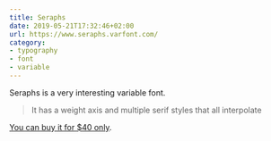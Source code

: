 ```yaml
---
title: Seraphs
date: 2019-05-21T17:32:46+02:00
url: https://www.seraphs.varfont.com/
category:
- typography
- font
- variable
---
```

Seraphs is a very interesting variable font.

> It has a weight axis and multiple serif styles that all interpolate

[You can buy it for $40 only](https://www.futurefonts.xyz/bernd-volmer/seraphs).
